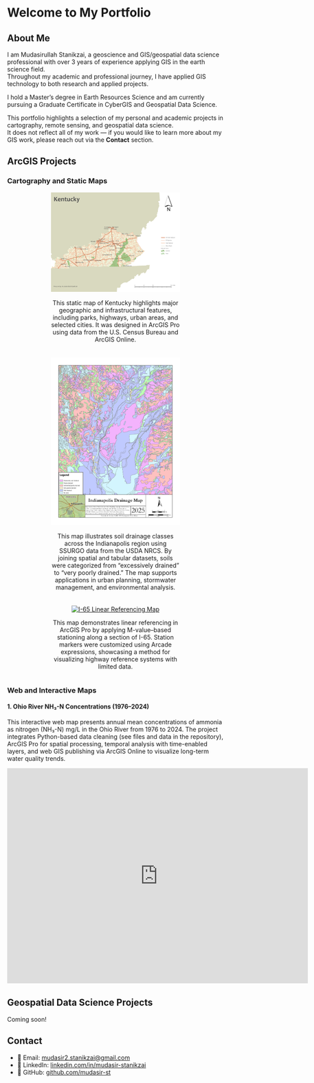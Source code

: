 # Welcome to My Portfolio 

## About Me

I am Mudasirullah Stanikzai, a geoscience and GIS/geospatial data science professional with over 3 years of experience applying GIS in the earth science field.  
Throughout my academic and professional journey, I have applied GIS technology to both research and applied projects.  

I hold a Master’s degree in Earth Resources Science and am currently pursuing a Graduate Certificate in CyberGIS and Geospatial Data Science.  

This portfolio highlights a selection of my personal and academic projects in cartography, remote sensing, and geospatial data science.  
It does not reflect all of my work — if you would like to learn more about my GIS work, please reach out via the **Contact** section.  

## ArcGIS Projects

### Cartography and Static Maps

<div style="display: flex; flex-wrap: wrap; justify-content: center; gap: 20px;">

  <!-- Map 1 -->
  <div style="flex: 1; min-width: 250px; max-width: 300px; text-align: center;">
    <a href="assets/img/Kentucky_Static_Map.jpg" class="glightbox" data-title="Kentucky Static Map">
      <img src="assets/img/Kentucky_Static_Map.jpg" alt="Kentucky Static Map" width="100%">
    </a>
    <p>
      This static map of Kentucky highlights major geographic and infrastructural features, 
      including parks, highways, urban areas, and selected cities. It was designed in ArcGIS Pro 
      using data from the U.S. Census Bureau and ArcGIS Online.
    </p>
  </div>

  <!-- Map 2 -->
  <div style="flex: 1; min-width: 250px; max-width: 300px; text-align: center;">
    <a href="assets/img/Indianapolis_Drainage_Map.jpg" class="glightbox" data-title="Indianapolis Soil Drainage Map">
      <img src="assets/img/Indianapolis_Drainage_Map.jpg" alt="Indianapolis Soil Drainage Map" width="100%">
    </a>
    <p>
      This map illustrates soil drainage classes across the Indianapolis region using SSURGO data 
      from the USDA NRCS. By joining spatial and tabular datasets, soils were categorized from 
      “excessively drained” to “very poorly drained.” The map supports applications in urban 
      planning, stormwater management, and environmental analysis.
    </p>
  </div>

  <!-- Map 3 -->
  <div style="flex: 1; min-width: 250px; max-width: 300px; text-align: center;">
    <a href="assets/img/I-65_Linear_Referencing_Map.jpg" class="glightbox" data-title="I-65 Linear Referencing Map">
      <img src="assets/img/I-65_Linear_Referencing_Map.jpg" alt="I-65 Linear Referencing Map" width="100%">
    </a>
    <p>
      This map demonstrates linear referencing in ArcGIS Pro by applying M-value–based stationing 
      along a section of I-65. Station markers were customized using Arcade expressions, 
      showcasing a method for visualizing highway reference systems with limited data.
    </p>
  </div>

</div>


### Web and Interactive Maps
####  1. Ohio River NH₃-N Concentrations (1976–2024)
 
This interactive web map presents annual mean concentrations of ammonia as nitrogen (NH₃-N) mg/L in the Ohio River from 1976 to 2024. The project integrates Python-based data cleaning (see files and data in the repository), ArcGIS Pro for spatial processing, temporal analysis with time-enabled layers, and web GIS publishing via ArcGIS Online to visualize long-term water quality trends.
<iframe 
  src="https://univofillinois.maps.arcgis.com/apps/mapviewer/index.html?webmap=2fff2b5c34ba475aac118e481e43f316" 
  width="700" 
  height="500" 
  frameborder="0" 
  style="border:0;" 
  allowfullscreen>
</iframe>






## Geospatial Data Science Projects

Coming soon!



## Contact
- 📩 Email: [mudasir2.stanikzai@gmail.com](mailto:mudasir2.stanikzai@gmail.com)  
- 🔗 LinkedIn: [linkedin.com/in/mudasir-stanikzai](https://linkedin.com/in/mudasir-stanikzai)  
- 🐙 GitHub: [github.com/mudasir-st](https://github.com/mudasir-st/portfolio) 

